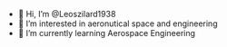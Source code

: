 - 👋 Hi, I’m @Leoszilard1938
- 👀 I’m interested in aeronutical space and engineering
- 🌱 I’m currently learning Aerospace Engineering

<!---
Leoszilard1938/Leoszilard1938 is a ✨ special ✨ repository because its `README.md` (this file) appears on your GitHub profile.
You can click the Preview link to take a look at your changes.
--->
